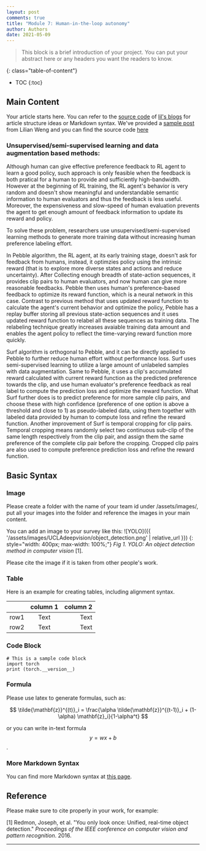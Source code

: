 ```yaml
---
layout: post
comments: true
title: "Module 7: Human-in-the-loop autonomy"
author: Authors
date: 2021-05-09
---
```



> This block is a brief introduction of your project. You can put your abstract here or any headers you want the readers to know.

<!--more-->
{: class="table-of-content"}
* TOC
{:toc}

## Main Content
Your article starts here. You can refer to the [source code](https://github.com/lilianweng/lil-log/tree/master/_posts) of [lil's blogs](https://lilianweng.github.io/lil-log/) for article structure ideas or Markdown syntax. We've provided a [sample post](https://ucladeepvision.github.io/CS188-Projects-2022Winter/2017/06/21/an-overview-of-deep-learning.html) from Lilian Weng and you can find the source code [here](https://raw.githubusercontent.com/UCLAdeepvision/CS188-Projects-2022Winter/main/_posts/2017-06-21-an-overview-of-deep-learning.md)

### Unsupervised/semi-supervised learning and data augmentation based  methods:
Although human can give effective preference feedback to RL agent to learn a good policy, such approach is only feasible when the feedback is both pratical for a human to provide and sufficiently high-bandwidth. However at the beginning of RL training, the RL agent's behavior is very random and doesn't show meaningful and understandable semantic information to human evaluators and thus the feedback is less useful. Moreover, the expensiveness and slow-speed of human evaluation prevents the agent to get enough amount of feedback information to update its reward and policy.
 
To solve these problem, researchers use unsupervised/semi-supervised learning methods to generate more training data without increasing human preference labeling effort.
 
In Pebble algorithm, the RL agent, at its early training stage, doesn't ask for feedback from humans, instead, it optimzies policy using the intrinsic reward (that is to explore more diverse states and actions and reduce uncertainty). After Collecting enough breadth of state-action sequences, it provides clip pairs to human evaluators, and now human can give more reasonable feedbacks. Pebble then uses human's preference-based feedback to optimize its reward function, which is a neural network in this case. Contrast to previous method that uses updated reward function to calculate the agent's current behavior and optimize the policy, Pebble has a replay buffer storing all previous state-action sequences and it uses updated reward function to relabel all these sequences as training data. The relabeling technique greatly increases avaiable training data amount and enables the agent policy to reflect the time-varying reward function more quickly.
 
Surf algorithm is orthogonal to Pebble, and it can be directly applied to Pebble to further reduce human effort without performance loss. Surf uses semi-supervised learning to utilize a large amount of unlabeled samples with data augmentation. Same to Pebble, it uses a clip's accumulated reward calculated with current reward function as the predicted preference towards the clip, and use human evaluator's preference feedback as real label to compute the prediction loss and optimize the reward function. What Surf further does is to predict preference for more sample clip pairs, and choose these with high confidence (preference of one option is above a threshold and close to 1) as pseudo-labeled data, using them together with labeled data provided by human to compute loss and refine the reward function. Another improvement of Surf is temporal cropping for clip pairs. Temporal cropping means randomly select two continuous sub-clip of the same length respectively from the clip pair, and assign them the same preference of the complete clip pair before the cropping. Cropped clip pairs are also used to compute preference prediction loss and refine the reward function.

## Basic Syntax
### Image
Please create a folder with the name of your team id under /assets/images/, put all your images into the folder and reference the images in your main content.

You can add an image to your survey like this:
![YOLO]({{ '/assets/images/UCLAdeepvision/object_detection.png' | relative_url }})
{: style="width: 400px; max-width: 100%;"}
*Fig 1. YOLO: An object detection method in computer vision* [1].

Please cite the image if it is taken from other people's work.


### Table
Here is an example for creating tables, including alignment syntax.

|             | column 1    |  column 2     |
| :---        |    :----:   |          ---: |
| row1        | Text        | Text          |
| row2        | Text        | Text          |



### Code Block
```
# This is a sample code block
import torch
print (torch.__version__)
```


### Formula
Please use latex to generate formulas, such as:

$$
\tilde{\mathbf{z}}^{(t)}_i = \frac{\alpha \tilde{\mathbf{z}}^{(t-1)}_i + (1-\alpha) \mathbf{z}_i}{1-\alpha^t}
$$

or you can write in-text formula $$y = wx + b$$.

### More Markdown Syntax
You can find more Markdown syntax at [this page](https://www.markdownguide.org/basic-syntax/).

## Reference
Please make sure to cite properly in your work, for example:

[1] Redmon, Joseph, et al. "You only look once: Unified, real-time object detection." *Proceedings of the IEEE conference on computer vision and pattern recognition*. 2016.

---
